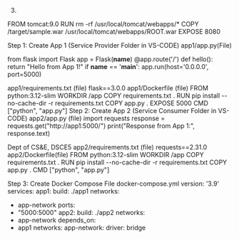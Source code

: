 <role rolename="manager-gui">
<role rolename="admin-gui">
<user username="tomcat" password="tomcat" roles="manager-gui,admin-gui,managaer-script,manager-jmx,manager status"/>


   

3.
FROM tomcat:9.0
RUN rm -rf /usr/local/tomcat/webapps/*
COPY /target/sample.war /usr/local/tomcat/webapps/ROOT.war
EXPOSE 8080

Step 1: Create App 1 (Service Provider Folder in VS-CODE)
app1/app.py(File)

from flask import Flask
app = Flask(__name__)
@app.route(&#39;/&#39;)
def hello():
return &quot;Hello from App 1!&quot;
if __name__ == &#39;__main__&#39;:
app.run(host=&#39;0.0.0.0&#39;, port=5000)

app1/requirements.txt (file)
flask==3.0.0
app1/Dockerfile (file)
FROM python:3.12-slim
WORKDIR /app
COPY requirements.txt .
RUN pip install --no-cache-dir -r requirements.txt
COPY app.py .
EXPOSE 5000
CMD [&quot;python&quot;, &quot;app.py&quot;]
Step 2: Create App 2 (Service Consumer Folder in VS-CODE)
app2/app.py (file)
import requests
response = requests.get(&quot;http://app1:5000/&quot;)
print(&quot;Response from App 1:&quot;, response.text)

Dept of CS&amp;E, DSCE5
app2/requirements.txt (file)
requests==2.31.0
app2/Dockerfile(file)
FROM python:3.12-slim
WORKDIR /app
COPY requirements.txt .
RUN pip install --no-cache-dir -r requirements.txt
COPY app.py .
CMD [&quot;python&quot;, &quot;app.py&quot;]

Step 3: Create Docker Compose File
docker-compose.yml
version: &#39;3.9&#39;
services:
app1:
build: ./app1
networks:
- app-network
ports:
- &quot;5000:5000&quot;
app2:
build: ./app2
networks:
- app-network
depends_on:
- app1
networks:
app-network:
driver: bridge
